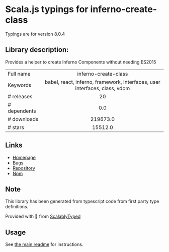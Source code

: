 
# Scala.js typings for inferno-create-class

Typings are for version 8.0.4

## Library description:
Provides a helper to create Inferno Components without needing ES2015

|                    |                 |
| ------------------ | :-------------: |
| Full name          | inferno-create-class |
| Keywords           | babel, react, inferno, framework, interfaces, user interfaces, class, vdom |
| # releases         | 20 |
| # dependents       | 0.0 |
| # downloads        | 219673.0 |
| # stars            | 15512.0 |

## Links
- [Homepage](https://github.com/infernojs/inferno#readme)
- [Bugs](https://github.com/infernojs/inferno/issues)
- [Repository](https://github.com/infernojs/inferno)
- [Npm](https://www.npmjs.com/package/inferno-create-class)
    


## Note
This library has been generated from typescript code from first party type definitions.

Provided with :purple_heart: from [ScalablyTyped](https://github.com/oyvindberg/ScalablyTyped)

## Usage
See [the main readme](../../readme.md) for instructions.


